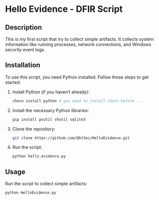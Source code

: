 # Hello Evidence - DFIR Script

## Description
This is my first script that try to collect simple artifacts. It collects system information like running processes, network connections, and Windows security event logs.



## Installation
To use this script, you need Python installed. Follow these steps to get started:

1. Install Python (if you haven’t already):
    ```bash
    choco install python # you need to install choco before ..
    ```

2. Install the necessary Python libraries:
    ```bash
    pip install psutil shutil sqlite3
    ```

3. Clone the repository:
    ```bash
    git clone https://github.com/QhtSec/HelloEvidence.git
    ```

4. Run the script:
    ```bash
    python hello_evidence.py
    ```

## Usage
Run the script to collect simple artifacts:
```bash
python HelloEvidence.py
